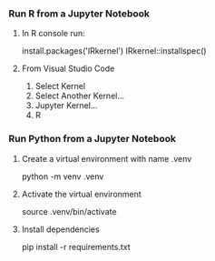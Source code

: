 ### Run R from a Jupyter Notebook

1. In R console run:
    
    install.packages('IRkernel')
    IRkernel::installspec()

1. From Visual Studio Code
    1. Select Kernel
    2. Select Another Kernel...
    3. Jupyter Kernel...
    4. R


### Run Python from a Jupyter Notebook

1. Create a virtual environment with name .venv

    python -m venv .venv

1. Activate the virtual environment

    source .venv/bin/activate

1. Install dependencies

    pip install -r requirements.txt

    